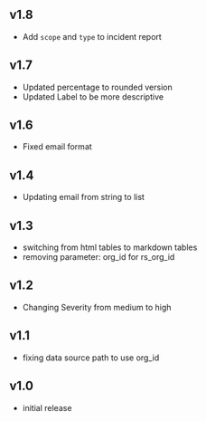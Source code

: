 v1.8
----
- Add `scope` and `type` to incident report

v1.7
----
- Updated percentage to rounded version
- Updated Label to be more descriptive

v1.6
----
- Fixed email format

v1.4
----
- Updating email from string to list

v1.3
-----
- switching from html tables to markdown tables
- removing parameter: org_id for rs_org_id

v1.2
-----
- Changing Severity from medium to high

v1.1
-----
- fixing data source path to use org_id

v1.0
-----
- initial release
